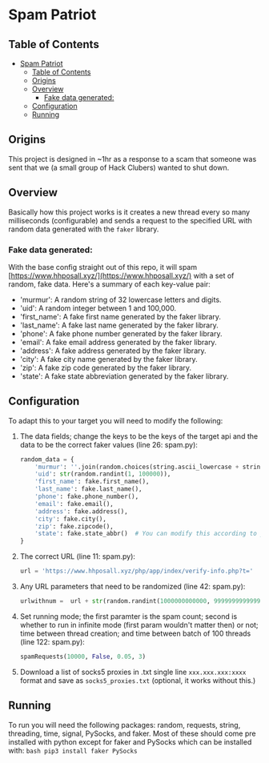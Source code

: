 # Spam Patriot
## Table of Contents
- [Spam Patriot](#spam-patriot)
  - [Table of Contents](#table-of-contents)
  - [Origins](#origins)
  - [Overview](#overview)
    - [Fake data generated:](#fake-data-generated)
  - [Configuration](#configuration)
  - [Running](#running)

## Origins
This project is designed in ~1hr as a response to a scam that someone was sent that we (a small group of Hack Clubers) wanted to shut down.

## Overview
Basically how this project works is it creates a new thread every so many milliseconds (configurable) and sends a request to the specified URL with random data generated with the `faker` library.

### Fake data generated:
With the base config straight out of this repo, it will spam [https://www.hhposall.xyz/](https://www.hhposall.xyz/) with a set of random, fake data. Here's a summary of each key-value pair:
- 'murmur': A random string of 32 lowercase letters and digits.
- 'uid': A random integer between 1 and 100,000.
- 'first_name': A fake first name generated by the faker library.
- 'last_name': A fake last name generated by the faker library.
- 'phone': A fake phone number generated by the faker library.
- 'email': A fake email address generated by the faker library.
- 'address': A fake address generated by the faker library.
- 'city': A fake city name generated by the faker library.
- 'zip': A fake zip code generated by the faker library.
- 'state': A fake state abbreviation generated by the faker library.

## Configuration
To adapt this to your target you will need to modify the following:
1. The data fields; change the keys to be the keys of the target api and the data to be the correct faker values (line 26: spam.py):
    ```python
    random_data = {
        'murmur': ''.join(random.choices(string.ascii_lowercase + string.digits, k=32)),
        'uid': str(random.randint(1, 100000)),
        'first_name': fake.first_name(),
        'last_name': fake.last_name(),
        'phone': fake.phone_number(),
        'email': fake.email(),
        'address': fake.address(),
        'city': fake.city(),
        'zip': fake.zipcode(),
        'state': fake.state_abbr()  # You can modify this according to your needs
    }
    ```
2. The correct URL (line 11: spam.py):
    ```python
    url = 'https://www.hhposall.xyz/php/app/index/verify-info.php?t='
    ```

3. Any URL parameters that need to be randomized (line 42: spam.py):
    ```python
    urlwithnum =  url + str(random.randint(1000000000000, 9999999999999))
    ```

4. Set running mode; the first paramter is the spam count; second is whether to run in infinite mode (first param wouldn't matter then) or not; time between thread creation; and time between batch of 100 threads (line 122: spam.py):
    ```python
    spamRequests(10000, False, 0.05, 3)
    ```

5. Download a list of socks5 proxies in .txt single line `xxx.xxx.xxx:xxxx` format and save as `socks5_proxies.txt` (optional, it works without this.)
## Running
To run you will need the following packages: random, requests, string, threading, time, signal, PySocks, and faker. Most of these should come pre installed with python except for faker and PySocks which can be installed with:
    ```bash
    pip3 install faker PySocks
    ```
